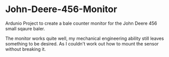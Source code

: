 # John-Deere-456-Monitor

Ardunio Project to create a bale counter monitor for the John Deere 456 small sqaure baler.

The monitor works quite well, my mechanical engineering ability still leaves something to be desired. As I couldn't work out how to mount the sensor without breaking it.
